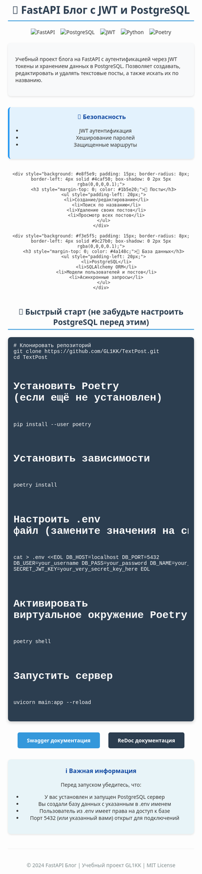 <div align="center" style="font-family: 'Segoe UI', Tahoma, Geneva, Verdana, sans-serif; max-width: 800px; margin: 0 auto; color: #333;">
  <h1 style="color: #2c3e50; border-bottom: 2px solid #3498db; padding-bottom: 10px;">📝 FastAPI Блог с JWT и PostgreSQL</h1>
  
  <div style="display: flex; justify-content: center; gap: 15px; margin: 20px 0; flex-wrap: wrap;">
    <img src="https://img.shields.io/badge/FastAPI-005571?style=for-the-badge&logo=fastapi" alt="FastAPI">
    <img src="https://img.shields.io/badge/PostgreSQL-316192?style=for-the-badge&logo=postgresql&logoColor=white" alt="PostgreSQL">
    <img src="https://img.shields.io/badge/JWT-black?style=for-the-badge&logo=JSON%20web%20tokens" alt="JWT">
    <img src="https://img.shields.io/badge/Python-3776AB?style=for-the-badge&logo=python&logoColor=white" alt="Python">
    <img src="https://img.shields.io/badge/Poetry-60A5FA?style=for-the-badge&logo=poetry&logoColor=white" alt="Poetry">
  </div>

  <div style="background-color: #f8f9fa; border-radius: 8px; padding: 20px; margin: 20px 0; text-align: left; box-shadow: 0 2px 5px rgba(0,0,0,0.1);">
    <p>Учебный проект блога на FastAPI с аутентификацией через JWT токены и хранением данных в PostgreSQL. Позволяет создавать, редактировать и удалять текстовые посты, а также искать их по названию.</p>
  </div>

  <div style="display: grid; grid-template-columns: repeat(auto-fit, minmax(250px, 1fr)); gap: 20px; margin: 30px 0;">
    <div style="background: #e3f2fd; padding: 15px; border-radius: 8px; border-left: 4px solid #2196f3; box-shadow: 0 2px 5px rgba(0,0,0,0.1);">
      <h3 style="margin-top: 0; color: #0d47a1;">🔐 Безопасность</h3>
      <ul style="padding-left: 20px;">
        <li>JWT аутентификация</li>
        <li>Хеширование паролей</li>
        <li>Защищенные маршруты</li>
      </ul>
    </div>
    
    <div style="background: #e8f5e9; padding: 15px; border-radius: 8px; border-left: 4px solid #4caf50; box-shadow: 0 2px 5px rgba(0,0,0,0.1);">
      <h3 style="margin-top: 0; color: #1b5e20;">📝 Посты</h3>
      <ul style="padding-left: 20px;">
        <li>Создание/редактирование</li>
        <li>Поиск по названию</li>
        <li>Удаление своих постов</li>
        <li>Просмотр всех постов</li>
      </ul>
    </div>
    
    <div style="background: #f3e5f5; padding: 15px; border-radius: 8px; border-left: 4px solid #9c27b0; box-shadow: 0 2px 5px rgba(0,0,0,0.1);">
      <h3 style="margin-top: 0; color: #4a148c;">💾 База данных</h3>
      <ul style="padding-left: 20px;">
        <li>PostgreSQL</li>
        <li>SQLAlchemy ORM</li>
        <li>Модели пользователей и постов</li>
        <li>Асинхронные запросы</li>
      </ul>
    </div>
  </div>

  <h2 style="color: #2c3e50; border-bottom: 2px solid #3498db; padding-bottom: 5px; margin-top: 30px;">🚀 Быстрый старт (не забудьте настроить PostgreSQL перед этим)</h2>

  <div style="background-color: #2c3e50; color: white; border-radius: 8px; padding: 15px; text-align: left; margin: 20px 0; box-shadow: 0 3px 10px rgba(0,0,0,0.2);">
    <pre style="margin: 0; overflow-x: auto; font-family: 'Courier New', monospace; font-size: 14px;">
# Клонировать репозиторий
git clone https://github.com/GL1KK/TextPost.git
cd TextPost

# Установить Poetry (если ещё не установлен)
pip install --user poetry

# Установить зависимости
poetry install

# Настроить .env файл (замените значения на свои)
cat > .env <<EOL
DB_HOST=localhost
DB_PORT=5432
DB_USER=your_username
DB_PASS=your_password
DB_NAME=your_dbname
SECRET_JWT_KEY=your_very_secret_key_here
EOL

# Активировать виртуальное окружение Poetry
poetry shell

# Запустить сервер
uvicorn main:app --reload
    </pre>
  </div>

  <div style="margin: 30px 0; text-align: center;">
    <a href="http://127.0.0.1:8000/docs" style="display: inline-block; background-color: #3498db; color: white; padding: 12px 25px; border-radius: 5px; text-decoration: none; margin: 0 10px; font-weight: bold; transition: all 0.3s ease;" onmouseover="this.style.transform='scale(1.05)'; this.style.boxShadow='0 5px 15px rgba(52, 152, 219, 0.4)';" onmouseout="this.style.transform='scale(1)'; this.style.boxShadow='none';">Swagger документация</a>
    <a href="http://127.0.0.1:8000/redoc" style="display: inline-block; background-color: #2c3e50; color: white; padding: 12px 25px; border-radius: 5px; text-decoration: none; margin: 0 10px; font-weight: bold; transition: all 0.3s ease;" onmouseover="this.style.transform='scale(1.05)'; this.style.boxShadow='0 5px 15px rgba(44, 62, 80, 0.4)';" onmouseout="this.style.transform='scale(1)'; this.style.boxShadow='none';">ReDoc документация</a>
  </div>

  <div style="background-color: #e8f4f8; border-radius: 8px; padding: 20px; margin: 20px 0; box-shadow: 0 2px 5px rgba(0,0,0,0.1);">
    <h3 style="margin-top: 0; color: #0d47a1;">ℹ️ Важная информация</h3>
    <p>Перед запуском убедитесь, что:</p>
    <ul style="padding-left: 20px;">
      <li>У вас установлен и запущен PostgreSQL сервер</li>
      <li>Вы создали базу данных с указанным в .env именем</li>
      <li>Пользователь из .env имеет права на доступ к базе</li>
      <li>Порт 5432 (или указанный вами) открыт для подключений</li>
    </ul>
  </div>

  <div style="margin-top: 40px; padding-top: 20px; border-top: 1px solid #eee; color: #7f8c8d; font-size: 14px;">
    <p>© 2024 FastAPI Блог | Учебный проект GL1KK | MIT License</p>
  </div>
</div>
